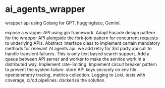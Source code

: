 # ai_agents_wrapper
wrapper api using Golang for GPT, huggingface, Gemini.


expose a wrapper API using gin framework.
Adapt Facade design pattern for the wrapper API alongside the fork-join pattern for concurrent requests to underlying APIs.
Abstract interface class to implement certain mandatory methods for relevant AI agents api.
we add retry for 3rd party api call to handle transient failures.
This is only text based search support.
Add a queue between API server and worker to make the service work in a distributed way.
Implement rate-limiting.
Implement circuit breaker pattern to prevent the system failure.
store API keys securely on env file.
opentelemetry tracing, metrics collection.
Logging to Loki.
tests with coverage, ci/cd pipelines.
dockerise the solution.